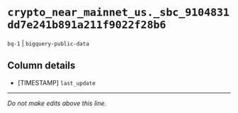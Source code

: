 # `crypto_near_mainnet_us._sbc_9104831dd7e241b891a211f9022f28b6`
`bq-1` | `bigquery-public-data`

## Column details
* [TIMESTAMP] `last_update`

-------------------------------------------------------------------------------
*Do not make edits above this line.*
